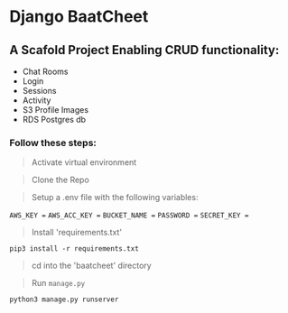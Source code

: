 # Django BaatCheet

## A Scafold Project Enabling CRUD functionality:

- Chat Rooms
- Login
- Sessions 
- Activity
- S3 Profile Images 
- RDS Postgres db

### Follow these steps:

> Activate virtual environment 

> Clone the Repo

> Setup a .env file with the following variables: 

```AWS_KEY =``` 
```AWS_ACC_KEY =``` 
```BUCKET_NAME =``` 
```PASSWORD =``` 
```SECRET_KEY =```

> Install 'requirements.txt'

```pip3 install -r requirements.txt```


> cd into the 'baatcheet' directory 

> Run ```manage.py```

```python3 manage.py runserver```
